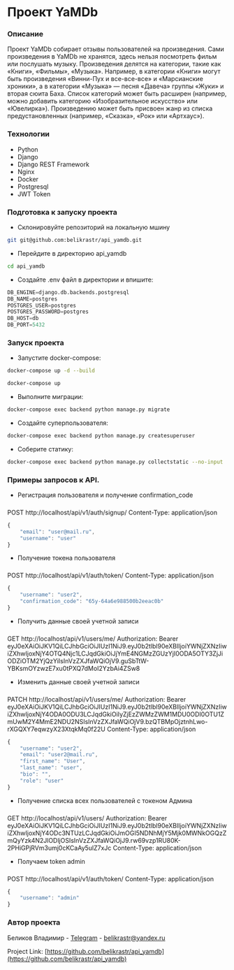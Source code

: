 # Проект YaMDb
### Описание
Проект YaMDb собирает отзывы пользователей на произведения. Сами произведения в YaMDb не хранятся, здесь нельзя посмотреть фильм или послушать музыку.
Произведения делятся на категории, такие как «Книги», «Фильмы», «Музыка». Например, в категории «Книги» могут быть произведения «Винни-Пух и все-все-все» и «Марсианские хроники», а в категории «Музыка» — песня «Давеча» группы «Жуки» и вторая сюита Баха. Список категорий может быть расширен (например, можно добавить категорию «Изобразительное искусство» или «Ювелирка»). 
Произведению может быть присвоен жанр из списка предустановленных (например, «Сказка», «Рок» или «Артхаус»).

### Технологии
- Python 
- Django 
- Django REST Framework
- Nginx
- Docker
- Postgresql
- JWT Token

### Подготовка к запуску проекта
- Склонировуйте репозиторий на локальную мшину
```bash
git git@github.com:belikrastr/api_yamdb.git
```
- Перейдите в директорию api_yamdb
```bash
cd api_yamdb
```

- Cоздайте .env файл в директории и впишите:
```python
DB_ENGINE=django.db.backends.postgresql
DB_NAME=postgres
POSTGRES_USER=postgres
POSTGRES_PASSWORD=postgres
DB_HOST=db
DB_PORT=5432
```

### Запуск проекта 
- Запустите docker-compose:
```bash
docker-compose up -d --build
```
```bash
docker-compose up
```
- Выполните миграции:
```bash
docker-compose exec backend python manage.py migrate
```
- Создайте суперпользователя:
```bash
docker-compose exec backend python manage.py createsuperuser
```
- Соберите статику:
```bash
docker-compose exec backend python manage.py collectstatic --no-input
```
### Примеры запросов к API.

- Регистрация пользователя и получение confirmation_code
###
POST http://localhost/api/v1/auth/signup/
Content-Type: application/json
```js
{
    "email": "user@mail.ru",
    "username": "user"
}
```

- Получение токена пользователя
###
POST http://localhost/api/v1/auth/token/
Content-Type: application/json
```js
{
    "username": "user2",
    "confirmation_code": "65y-64a6e988500b2eeac0b"
}
```
- Получить данные своей учетной записи
###
GET  http://localhost/api/v1/users/me/
Authorization: Bearer eyJ0eXAiOiJKV1QiLCJhbGciOiJIUzI1NiJ9.eyJ0b2tlbl90eXBlIjoiYWNjZXNzIiwiZXhwIjoxNjY4OTQ4Njc1LCJqdGkiOiJjYmE4NGMzZGUzYjI0ODA5OTY3ZjJiODZiOTM2YjQzYiIsInVzZXJfaWQiOjV9.guSbTtW-YBKsmOYzwzE7xu0tPXQ7dMoI2YzbAi4ZSw8


- Изменить данные своей учетной записи
###
PATCH http://localhost/api/v1/users/me/
Authorization: Bearer eyJ0eXAiOiJKV1QiLCJhbGciOiJIUzI1NiJ9.eyJ0b2tlbl90eXBlIjoiYWNjZXNzIiwiZXhwIjoxNjY4ODA0ODU3LCJqdGkiOiIyZjEzZWMzZWM1MDU0ODI0OTU1ZmUwM2Y4MmE2NDU2NSIsInVzZXJfaWQiOjV9.bzQTBMpOjztnhLwo-rXGQXY7eqwzyX23XtqkMq0f22U
Content-Type: application/json
```js
{
    "username": "user2",
    "email": "user2@mail.ru",
    "first_name": "User",
    "last_name": "user",
    "bio": "",
    "role": "user"
}
```

- Получение списка всех пользователей с токеном Админа
###
GET   http://localhost/api/v1/users/
Authorization: Bearer eyJ0eXAiOiJKV1QiLCJhbGciOiJIUzI1NiJ9.eyJ0b2tlbl90eXBlIjoiYWNjZXNzIiwiZXhwIjoxNjY4ODc3NTUzLCJqdGkiOiJmOGI5NDNhMjY5Mjk0MWNkOGQzZmQyYzk4N2JlODljOSIsInVzZXJfaWQiOjJ9.rw69vzp1RU80K-2PHiGPjRVm3umj0cKCaAy5ulZ7xJc
Content-Type: application/json


- Получаем token admin
###
POST http://localhost/api/v1/auth/token/
Content-Type: application/json
```js
{
    "username": "admin"
}
```
### Автор проекта
Беликов Владимир - [Telegram](https://t.me/belikrastr) - belikrastr@yandex.ru

Project Link: [https://github.com/belikrastr/api_yamdb](https://github.com/belikrastr/api_yamdb)
